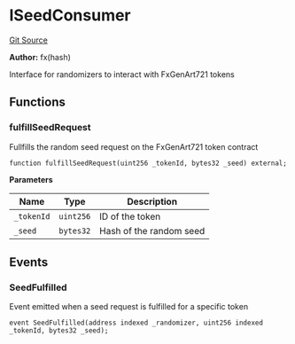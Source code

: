 # ISeedConsumer
[Git Source](https://github.com/fxhash/fxhash-evm-contracts/blob/22e6538fd4576a4eee62705cd3e376e2623a19b3/src/interfaces/ISeedConsumer.sol)

**Author:**
fx(hash)

Interface for randomizers to interact with FxGenArt721 tokens


## Functions
### fulfillSeedRequest

Fullfills the random seed request on the FxGenArt721 token contract


```solidity
function fulfillSeedRequest(uint256 _tokenId, bytes32 _seed) external;
```
**Parameters**

|Name|Type|Description|
|----|----|-----------|
|`_tokenId`|`uint256`|ID of the token|
|`_seed`|`bytes32`|Hash of the random seed|


## Events
### SeedFulfilled
Event emitted when a seed request is fulfilled for a specific token


```solidity
event SeedFulfilled(address indexed _randomizer, uint256 indexed _tokenId, bytes32 _seed);
```

